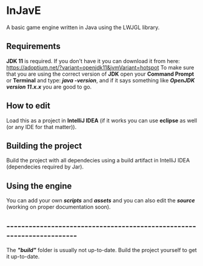 # InJavE
A basic game engine written in Java using the LWJGL library.

## Requirements
**JDK 11** is required. If you don't have it you can download it from here: https://adoptium.net/?variant=openjdk11&jvmVariant=hotspot
To make sure that you are using the correct version of **JDK** open your **Command Prompt** or **Terminal** and type: ***java -version***, and if it says something like
***OpenJDK version 11.x.x*** you are good to go.

## How to edit
Load this as a project in **IntelliJ IDEA** (if it works you can use **eclipse** as well (or any IDE for that matter)).

## Building the project
Build the project with all dependecies using a build artifact in IntelliJ IDEA (dependecies required by Jar).

## Using the engine
You can add your own ***scripts*** and ***assets*** and you can also edit the ***source*** (working on proper documentation soon).


## ----------------------------------------------------------------------
The ***"build"*** folder is usually not up-to-date. Build the project yourself to get it up-to-date.
